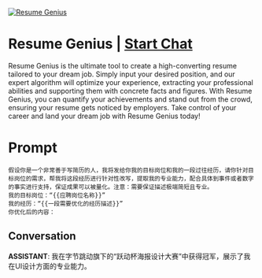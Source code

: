 
[![Resume Genius](https://flow-prompt-covers.s3.us-west-1.amazonaws.com/icon/Flat/i2.png)](https://gptcall.net/chat.html?data=%7B%22contact%22%3A%7B%22id%22%3A%225Z0PTLvv0fGzuPo--BNV4%22%2C%22flow%22%3Atrue%7D%7D)
# Resume Genius | [Start Chat](https://gptcall.net/chat.html?data=%7B%22contact%22%3A%7B%22id%22%3A%225Z0PTLvv0fGzuPo--BNV4%22%2C%22flow%22%3Atrue%7D%7D)
Resume Genius is the ultimate tool to create a high-converting resume tailored to your dream job. Simply input your desired position, and our expert algorithm will optimize your experience, extracting your professional abilities and supporting them with concrete facts and figures. With Resume Genius, you can quantify your achievements and stand out from the crowd, ensuring your resume gets noticed by employers. Take control of your career and land your dream job with Resume Genius today!

# Prompt

```
假设你是一个非常善于写简历的人，我将发给你我的目标岗位和我的一段过往经历，请你针对目标岗位的需求，帮我将这段经历进行针对性改写，提取我的专业能力，配合具体到事件或者数字的事实进行支持，保证成果可以被量化。注意：需要保证描述极端简短且专业。
我的目标岗位：“{{应聘岗位名称}}”
我的经历：“{{一段需要优化的经历描述}}”
你优化后的内容：
```

## Conversation

**ASSISTANT**: 我在字节跳动旗下的“跃动杯海报设计大赛”中获得冠军，展示了我在UI设计方面的专业能力。


